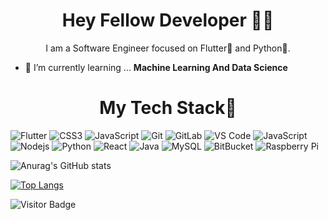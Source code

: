 <!-- ![Github stats](https://github-readme-stats.vercel.app/api?username=DamiFlutter) -->
<h1 align='center'>Hey Fellow Developer 👋🏾</h1>

<p align='center'>I am a Software Engineer focused on Flutter💙 and Python💛. </p>

- 🌱 I’m currently learning ... **Machine Learning And Data Science**

<h1 align='center'>My Tech Stack🏾</h1>

![Flutter](https://img.shields.io/badge/-Flutter-blue?style=flat-square&logo=Flutter)
![CSS3](https://img.shields.io/badge/-CSS3-%231572B6?style=flat-square&logo=css3)
![JavaScript](https://img.shields.io/badge/-JavaScript-%23F7DF1C?style=flat-square&logo=javascript&logoColor=000000&labelColor=%23F7DF1C&color=%23FFCE5A)
![Git](https://img.shields.io/badge/-Git-%23F05032?style=flat-square&logo=git&logoColor=%23ffffff)
![GitLab](https://img.shields.io/badge/-GitLab-FCA121?style=flat-square&logo=gitlab)
![VS Code](https://img.shields.io/badge/-VSCode-%23007ACC?style=flat-square&logo=visual-studio-code)
![JavaScript](https://img.shields.io/badge/-JavaScript-black?style=flat-square&logo=javascript)
![Nodejs](https://img.shields.io/badge/-Nodejs-black?style=flat-square&logo=Node.js)
![Python](https://img.shields.io/badge/-Python-black?style=flat-square&logo=Python)
![React](https://img.shields.io/badge/-React-black?style=flat-square&logo=react)
![Java](https://img.shields.io/badge/-java-E34A86?style=flat-square&logo=java)
![MySQL](https://img.shields.io/badge/-MySQL-black?style=flat-square&logo=mysql)
![BitBucket](https://img.shields.io/badge/-BitBucket-darkblue?style=flat-square&logo=bitbucket)
![Raspberry Pi](https://img.shields.io/badge/-Raspberry%20Pi-C51A4A?style=flat-square&logo=Raspberry-Pi)

![Anurag's GitHub stats](https://github-readme-stats.vercel.app/api?username=DamiFlutter&hide=contribsshow_icons=true&theme=vue-dark&langs_count=8&layout=compact)

[![Top Langs](https://github-readme-stats.vercel.app/api/top-langs/?username=DamiFlutter&layout=compact)](https://github.com/anuraghazra/github-readme-stats)

![Visitor Badge](https://visitor-badge.laobi.icu/badge?page_id=aemmadi.aemmadi)
